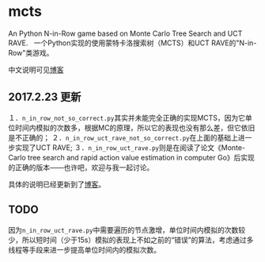 # mcts
An Python N-in-Row game based on Monte Carlo Tree Search and UCT RAVE.  
一个Python实现的使用蒙特卡洛搜索树（MCTS）和UCT RAVE的"N-in-Row"类游戏。

中文说明可见[博客](http://www.cnblogs.com/xmwd/p/python_game_based_on_MCTS_and_UCB.html)

## 2017.2.23 更新
１．`n_in_row_not_so_correct.py`其实并未能完全正确的实现MCTS，因为它单位时间内模拟的次数多，根据MC的原理，所以它的表现也没有那么差，但它依旧是不正确的；
２．`n_in_row_uct_rave_not_so_correct.py`在上面的基础上进一步实现了UCT RAVE;
３．`n_in_row_uct_rave.py`则是在阅读了论文《Monte-Carlo tree search and rapid action value estimation in computer Go》后实现的正确的版本——也许吧，欢迎与我一起讨论。

具体的说明已经更新到了[博客](http://www.cnblogs.com/xmwd/p/python_game_based_on_MCTS_and_UCT_RAVE.html)。

## TODO
因为`n_in_row_uct_rave.py`中需要遍历的节点激增，单位时间内模拟的次数较少，所以短时间（少于15s）模拟的表现上不如之前的“错误”的算法，考虑通过多线程等手段来进一步提高单位时间内的模拟次数。

